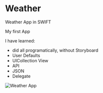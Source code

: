 # Weather
Weather App in SWIFT

My first App

I have learned:
- did all programatically, without Storyboard
- User Defaults
- UICollection View
- API 
- JSON
- Delegate

![Weather App](https://user-images.githubusercontent.com/26767119/128783676-13a86296-7ec7-45e0-97af-201ec585fd2b.png)
